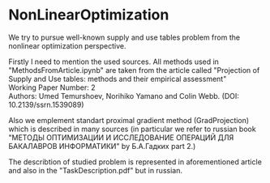 # NonLinearOptimization
We try to pursue well-known supply and use tables problem from the nonlinear optimization perspective.

Firstly I need to mention the used sources. All methods used in "MethodsFromArticle.ipynb" are taken from the article called "Projection of Supply and Use tables: methods and their empirical assessment"  
Working Paper Number: 2  
Authors: Umed Temurshoev, Norihiko Yamano and Colin Webb. (DOI: 10.2139/ssrn.1539089)

Also we emplement standart proximal gradient method (GradProjection) which is described in many sources (in particular we refer to russian book "МЕТОДЫ ОПТИМИЗАЦИИ И ИССЛЕДОВАНИЕ ОПЕРАЦИЙ ДЛЯ БАКАЛАВРОВ ИНФОРМАТИКИ" by Б.А.Гадких part 2.)

The describtion of studied problem is represented in aforementioned article and also in the "TaskDescription.pdf" but in russian.
